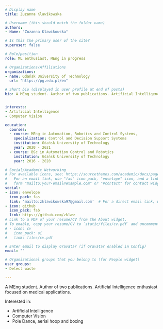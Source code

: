 ```yaml
---
# Display name
title: Zuzanna Klawikowska

# Username (this should match the folder name)
authors:
- Name: "Zuzanna Klawikowska"

# Is this the primary user of the site?
superuser: false

# Role/position
role: ML enthusiast, MEng in progress

# Organizations/Affiliations
organizations:
- name: Gdańsk University of Technology
  url: "https://pg.edu.pl/en"

# Short bio (displayed in user profile at end of posts)
bio: A MEng student. Author of two publications. Artificial Intelligence enthusiast focused on medical applications.


interests:
- Artificial Intelligence
- Computer Vision

education:
  courses:
  - course: MEng in Automation, Robotics and Control Systems,
    specialization: Control and Decision Support Systems
    institution: Gdańsk University of Technology
    year: 2020 - 2021
  - course: BSc in Automation Control and Robotics
    institution: Gdańsk University of Technology
    year: 2016 - 2020

# Social/Academic Networking
# For available icons, see: https://sourcethemes.com/academic/docs/page-builder/#icons
#   For an email link, use "fas" icon pack, "envelope" icon, and a link in the
#   form "mailto:your-email@example.com" or "#contact" for contact widget.
social:
- icon: envelope
  icon_pack: fas
  link: 'mailto:zklawikowska97@gmail.com'  # For a direct email link, use "mailto:test@example.org".
- icon: github
  icon_pack: fab
  link: https://github.com/zklaw
# Link to a PDF of your resume/CV from the About widget.
# To enable, copy your resume/CV to `static/files/cv.pdf` and uncomment the lines below.
# - icon: cv
#   icon_pack: ai
#   link: files/cv.pdf

# Enter email to display Gravatar (if Gravatar enabled in Config)
email: ""

# Organizational groups that you belong to (for People widget)
user_groups:
- Detect waste

---
```


A MEng student. Author of two publications. Artificial Intelligence enthusiast focused on medical applications.

Interested in:
* Artificial Intelligence
* Computer Vision
* Pole Dance, aerial hoop and boxing
